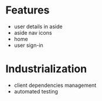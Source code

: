 # Features

- user details in aside
- aside nav icons
- home
- user sign-in

# Industrialization

- client dependencies management
- automated testing
